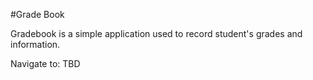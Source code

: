 #Grade Book

Gradebook is a simple application used to record student's grades and information.

Navigate to: TBD
